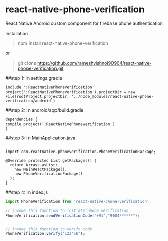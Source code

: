 # react-native-phone-verification
React Native Android custom component for firebase phone authentication

Installation
> npm install react-native-phone-verification

or

> git clone https://github.com/rameshvishnoi90904/react-native-phone-verification.git

##step 1: In settings.gradle
```
include ':ReactNativePhoneVerification'
project(':ReactNativePhoneVerification').projectDir = new File(rootProject.projectDir, '../node_modules/react-native-phone-verification/android')

```

##step 2: In android/app/build.gradle
```
dependencies {
compile project(':ReactNativePhoneVerification')
}
```

##step 3: In MainApplication.java

```

import com.reactnative.phoneverification.PhoneVerificationPackage;

@Override protected List getPackages() {
  return Arrays.asList(
    new MainReactPackage(),
    new PhoneVerificationPackage()
  );
}

```
##step 4: In index.js
```javascript
import PhoneVerification from 'react-native-phone-verification';

// invoke this function to initiate phone verification
PhoneVerification.sendVerificationCode("+91","9004******");


// invoke this function to verify code
PhoneVerification.verify("123456");

```
